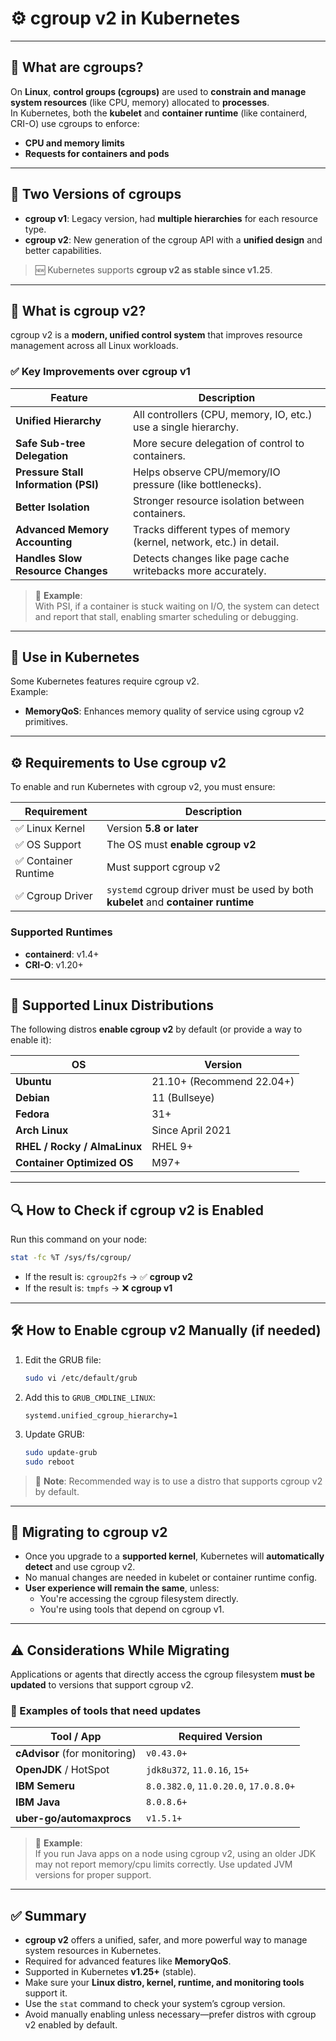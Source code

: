 

# ⚙️ cgroup v2 in Kubernetes

---

## 📌 What are cgroups?

On **Linux**, **control groups (cgroups)** are used to **constrain and manage system resources** (like CPU, memory) allocated to **processes**.  
In Kubernetes, both the **kubelet** and **container runtime** (like containerd, CRI-O) use cgroups to enforce:
- **CPU and memory limits**
- **Requests for containers and pods**

---

## 📖 Two Versions of cgroups

- **cgroup v1**: Legacy version, had **multiple hierarchies** for each resource type.
- **cgroup v2**: New generation of the cgroup API with a **unified design** and better capabilities.

> 🆕 Kubernetes supports **cgroup v2 as stable since v1.25**.

---

## 🚀 What is cgroup v2?

cgroup v2 is a **modern, unified control system** that improves resource management across all Linux workloads.

### ✅ Key Improvements over cgroup v1

| Feature | Description |
|--------|-------------|
| **Unified Hierarchy** | All controllers (CPU, memory, IO, etc.) use a single hierarchy. |
| **Safe Sub-tree Delegation** | More secure delegation of control to containers. |
| **Pressure Stall Information (PSI)** | Helps observe CPU/memory/IO pressure (like bottlenecks). |
| **Better Isolation** | Stronger resource isolation between containers. |
| **Advanced Memory Accounting** | Tracks different types of memory (kernel, network, etc.) in detail. |
| **Handles Slow Resource Changes** | Detects changes like page cache writebacks more accurately. |

> 📘 **Example**:  
With PSI, if a container is stuck waiting on I/O, the system can detect and report that stall, enabling smarter scheduling or debugging.

---

## 🎯 Use in Kubernetes

Some Kubernetes features require cgroup v2.  
Example:
- **MemoryQoS**: Enhances memory quality of service using cgroup v2 primitives.

---

## ⚙️ Requirements to Use cgroup v2

To enable and run Kubernetes with cgroup v2, you must ensure:

| Requirement | Description |
|-------------|-------------|
| ✅ Linux Kernel | Version **5.8 or later** |
| ✅ OS Support | The OS must **enable cgroup v2** |
| ✅ Container Runtime | Must support cgroup v2 |
| ✅ Cgroup Driver | `systemd` cgroup driver must be used by both **kubelet** and **container runtime** |

### Supported Runtimes
- **containerd**: v1.4+
- **CRI-O**: v1.20+

---

## 🐧 Supported Linux Distributions

The following distros **enable cgroup v2** by default (or provide a way to enable it):

| OS | Version |
|----|---------|
| **Ubuntu** | 21.10+ (Recommend 22.04+) |
| **Debian** | 11 (Bullseye) |
| **Fedora** | 31+ |
| **Arch Linux** | Since April 2021 |
| **RHEL / Rocky / AlmaLinux** | RHEL 9+ |
| **Container Optimized OS** | M97+

---

## 🔍 How to Check if cgroup v2 is Enabled

Run this command on your node:

```bash
stat -fc %T /sys/fs/cgroup/
```

- If the result is: `cgroup2fs` → ✅ **cgroup v2**
- If the result is: `tmpfs` → ❌ **cgroup v1**

---

## 🛠️ How to Enable cgroup v2 Manually (if needed)

1. Edit the GRUB file:

   ```bash
   sudo vi /etc/default/grub
   ```

2. Add this to `GRUB_CMDLINE_LINUX`:
   ```
   systemd.unified_cgroup_hierarchy=1
   ```

3. Update GRUB:
   ```bash
   sudo update-grub
   sudo reboot
   ```

> 🔔 **Note**: Recommended way is to use a distro that supports cgroup v2 by default.

---

## 🔁 Migrating to cgroup v2

- Once you upgrade to a **supported kernel**, Kubernetes will **automatically detect** and use cgroup v2.
- No manual changes are needed in kubelet or container runtime config.
- **User experience will remain the same**, unless:
  - You're accessing the cgroup filesystem directly.
  - You're using tools that depend on cgroup v1.

---

## ⚠️ Considerations While Migrating

Applications or agents that directly access the cgroup filesystem **must be updated** to versions that support cgroup v2.

### 📌 Examples of tools that need updates

| Tool / App | Required Version |
|------------|------------------|
| **cAdvisor** (for monitoring) | `v0.43.0+` |
| **OpenJDK** / HotSpot | `jdk8u372`, `11.0.16`, `15+` |
| **IBM Semeru** | `8.0.382.0`, `11.0.20.0`, `17.0.8.0+` |
| **IBM Java** | `8.0.8.6+` |
| **uber-go/automaxprocs** | `v1.5.1+` |

> 🧠 **Example**:  
If you run Java apps on a node using cgroup v2, using an older JDK may not report memory/cpu limits correctly. Use updated JVM versions for proper support.

---

## ✅ Summary

- **cgroup v2** offers a unified, safer, and more powerful way to manage system resources in Kubernetes.
- Required for advanced features like **MemoryQoS**.
- Supported in Kubernetes **v1.25+** (stable).
- Make sure your **Linux distro, kernel, runtime, and monitoring tools** support it.
- Use the `stat` command to check your system’s cgroup version.
- Avoid manually enabling unless necessary—prefer distros with cgroup v2 enabled by default.

